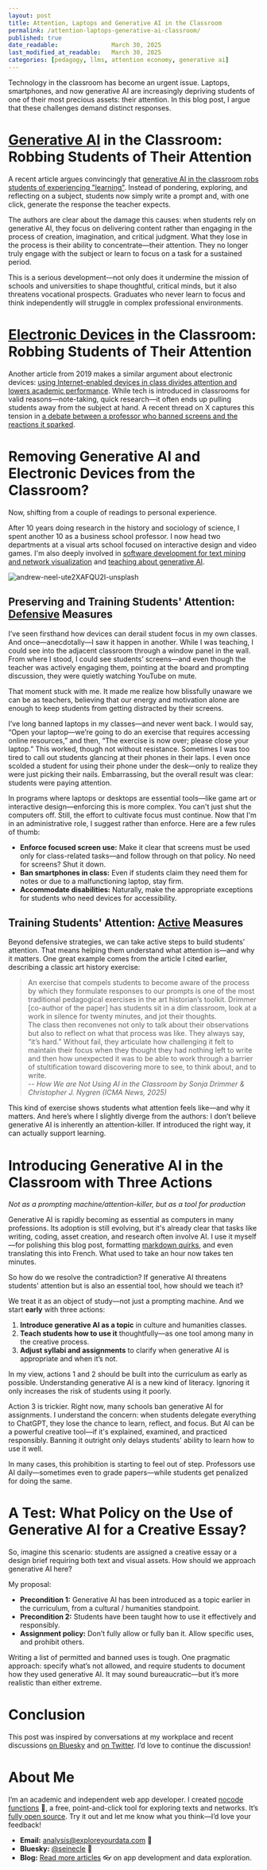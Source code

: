 ```yaml
---
layout: post
title: Attention, Laptops and Generative AI in the Classroom
permalink: /attention-laptops-generative-ai-classroom/
published: true
date_readable:               March 30, 2025
last_modified_at_readable:   March 30, 2025
categories: [pedagogy, llms, attention economy, generative ai]
---
```


Technology in the classroom has become an urgent issue. Laptops, smartphones, and now generative AI are increasingly depriving students of one of their most precious assets: their attention. In this blog post, I argue that these challenges demand distinct responses.

# <u>Generative AI</u> in the Classroom: Robbing Students of Their Attention
A recent article argues convincingly that [generative AI in the classroom robs students of experiencing "learning"](https://static1.squarespace.com/static/55577d2fe4b02de6a6ea49cd/t/67dfeb8d9ff3a5472a6d719d/1742728078061/Drimmer_Nygren_Not_Using_AI.pdf). Instead of pondering, exploring, and reflecting on a subject, students now simply write a prompt and, with one click, generate the response the teacher expects.

The authors are clear about the damage this causes: when students rely on generative AI, they focus on delivering content rather than engaging in the process of creation, imagination, and critical judgment. What they lose in the process is their ability to concentrate—their attention. They no longer truly engage with the subject or learn to focus on a task for a sustained period.

This is a serious development—not only does it undermine the mission of schools and universities to shape thoughtful, critical minds, but it also threatens vocational prospects. Graduates who never learn to focus and think independently will struggle in complex professional environments.

# <u>Electronic Devices</u> in the Classroom: Robbing Students of Their Attention
Another article from 2019 makes a similar argument about electronic devices: [using Internet-enabled devices in class divides attention and lowers academic performance](https://www.ualberta.ca/en/centre-for-teaching-and-learning/media-library/teaching-institute/2019/dividing-attention-in-the-classroom-reduces-exam-performance.pdf). While tech is introduced in classrooms for valid reasons—note-taking, quick research—it often ends up pulling students away from the subject at hand. A recent thread on X captures this tension in [a debate between a professor who banned screens and the reactions it sparked](https://x.com/HKBradshaw/status/1880322152999841983).

# Removing Generative AI and Electronic Devices from the Classroom?
Now, shifting from a couple of readings to personal experience.

After 10 years doing research in the history and sociology of science, I spent another 10 as a business school professor. I now head two departments at a visual arts school focused on interactive design and video games. I'm also deeply involved in [software development for text mining and network visualization](https://nocodefunctions.com/) and [teaching about generative AI](https://ai-for-professionals.com/).

![andrew-neel-ute2XAFQU2I-unsplash](https://github.com/user-attachments/assets/6876a822-f27d-4d5e-8c84-583bd1085366)

## Preserving and Training Students' Attention: <u>Defensive</u> Measures
I’ve seen firsthand how devices can derail student focus in my own classes. And once—anecdotally—I saw it happen in another. While I was teaching, I could see into the adjacent classroom through a window panel in the wall. From where I stood, I could see students’ screens—and even though the teacher was actively engaging them, pointing at the board and prompting discussion, they were quietly watching YouTube on mute.

That moment stuck with me. It made me realize how blissfully unaware we can be as teachers, believing that our energy and motivation alone are enough to keep students from getting distracted by their screens.

I’ve long banned laptops in my classes—and never went back. I would say, “Open your laptop—we’re going to do an exercise that requires accessing online resources,” and then, “The exercise is now over; please close your laptop.” This worked, though not without resistance. Sometimes I was too tired to call out students glancing at their phones in their laps. I even once scolded a student for using their phone under the desk—only to realize they were just picking their nails. Embarrassing, but the overall result was clear: students were paying attention.

In programs where laptops or desktops are essential tools—like game art or interactive design—enforcing this is more complex. You can't just shut the computers off. Still, the effort to cultivate focus must continue. Now that I'm in an administrative role, I suggest rather than enforce. Here are a few rules of thumb:

- **Enforce focused screen use:** Make it clear that screens must be used only for class-related tasks—and follow through on that policy. No need for screens? Shut it down.
- **Ban smartphones in class:** Even if students claim they need them for notes or due to a malfunctioning laptop, stay firm.
- **Accommodate disabilities:** Naturally, make the appropriate exceptions for students who need devices for accessibility.

## Training Students' Attention: <u>Active</u> Measures
Beyond defensive strategies, we can take active steps to build students’ attention. That means helping them understand what attention is—and why it matters. One great example comes from the article I cited earlier, describing a classic art history exercise:

> An exercise that compels students to become aware of the process by which they formulate responses to our prompts is one of the most traditional pedagogical exercises in the art historian’s toolkit. Drimmer [co-author of the paper] has students sit in a dim classroom, look at a work in silence for twenty minutes, and jot their thoughts.  
> The class then reconvenes not only to talk about their observations but also to reflect on what that process was like. They always say, “it’s hard.” Without fail, they articulate how challenging it felt to maintain their focus when they thought they had nothing left to write and then how unexpected it was to be able to work through a barrier of stultification toward discovering more to see, to think about, and to write.  
> -- <cite>How We are Not Using AI in the Classroom by Sonja Drimmer & Christopher J. Nygren (ICMA News, 2025)</cite>

This kind of exercise shows students what attention feels like—and why it matters. And here’s where I slightly diverge from the authors: I don’t believe generative AI is inherently an attention-killer. If introduced the right way, it can actually support learning.

# Introducing Generative AI in the Classroom with Three Actions  
*Not as a prompting machine/attention-killer, but as a tool for production*

Generative AI is rapidly becoming as essential as computers in many professions. Its adoption is still evolving, but it's already clear that tasks like writing, coding, asset creation, and research often involve AI. I use it myself—for polishing this blog post, formatting [markdown quirks](https://chatgpt.com/share/67e91600-cfa0-8001-9d7c-2b7ebf69659e), and even translating this into French. What used to take an hour now takes ten minutes.

So how do we resolve the contradiction? If generative AI threatens students' attention but is also an essential tool, how should we teach it?

We treat it as an object of study—not just a prompting machine. And we start **early** with three actions:

1. **Introduce generative AI as a topic** in culture and humanities classes.
2. **Teach students how to use it** thoughtfully—as one tool among many in the creative process.
3. **Adjust syllabi and assignments** to clarify when generative AI is appropriate and when it’s not.

In my view, actions 1 and 2 should be built into the curriculum as early as possible. Understanding generative AI is a new kind of literacy. Ignoring it only increases the risk of students using it poorly.

Action 3 is trickier. Right now, many schools ban generative AI for assignments. I understand the concern: when students delegate everything to ChatGPT, they lose the chance to learn, reflect, and focus. But AI can be a powerful creative tool—if it's explained, examined, and practiced responsibly. Banning it outright only delays students' ability to learn how to use it well.

In many cases, this prohibition is starting to feel out of step. Professors use AI daily—sometimes even to grade papers—while students get penalized for doing the same.

# A Test: What Policy on the Use of Generative AI for a Creative Essay?
So, imagine this scenario: students are assigned a creative essay or a design brief requiring both text and visual assets. How should we approach generative AI here?

My proposal:

- **Precondition 1:** Generative AI has been introduced as a topic earlier in the curriculum, from a cultural / humanities standpoint.
- **Precondition 2:** Students have been taught how to use it effectively and responsibly.
- **Assignment policy:** Don’t fully allow or fully ban it. Allow specific uses, and prohibit others.

Writing a list of permitted and banned uses is tough. One pragmatic approach: specify what’s not allowed, and require students to document how they used generative AI. It may sound bureaucratic—but it’s more realistic than either extreme.

# Conclusion
This post was inspired by conversations at my workplace and recent discussions [on Bluesky](https://bsky.app/profile/disabilitystor1.bsky.social/post/3llhkutjz7k2q) and [on Twitter](https://x.com/HKBradshaw/status/1906031696794796196). I’d love to continue the discussion!

# About Me
I’m an academic and independent web app developer. I created [nocode functions](https://nocodefunctions.com) 🔎, a free, point-and-click tool for exploring texts and networks. It’s [fully open source](https://github.com/seinecle/nocodefunctions). Try it out and let me know what you think—I’d love your feedback!

- **Email:** [analysis@exploreyourdata.com](mailto:analysis@exploreyourdata.com) 📧  
- **Bluesky:** [@seinecle](https://bsky.app/profile/seinecle.bsky.social) 📱  
- **Blog:** [Read more articles](https://nocodefunctions.com/blog) 👓 on app development and data exploration.
